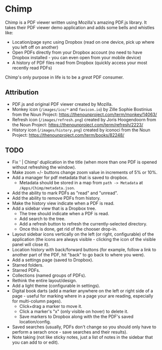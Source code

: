 # Chimp

Chimp is a PDF viewer written using Mozilla's amazing PDF.js library. It takes their PDF viewer demo application and adds some bells and whistles like:

* Location/page sync using Dropbox (read on one device, pick up where you left off on another)
* Open PDFs directly from your Dropbox account (no need to have Dropbox installed - you can even open from your mobile device)
* A history of PDF files read from Dropbox (quickly access your most recently read PDFs)

Chimp's only purpose in life is to be a *great* PDF consumer.

## Attribution

* PDF.js and original PDF viewer created by Mozilla.
* Monkey icon (`/images/ico/*` and `favicon.io`) by Zille Sophie Bostinius from the Noun Project: https://thenounproject.com/term/monkey/14063/
* Refresh icon (`/images/refresh.png`) created by Joris Hoogendoorn from the Noun Project: https://thenounproject.com/term/refresh/2223/
* History icon (`/images/history.png`) created by iconoci from the Noun Project: https://thenounproject.com/term/books/82248/

## TODO

* Fix ' | Chimp' duplication in the title (when more than one PDF is opened without refreshing the window).
* Make zoom +/- buttons change zoom value in increments of 5% or 10%.
* Add a manager for pdf metadata that is saved to dropbox.
  * Metadata should be stored in a map from `path -> Metadata` at `/Apps/Chimp/metadata.json`.
* Add the ability to mark PDFs as "read" and "unread".
* Add the ability to remove PDFs from history.
* Make the history view indicate when a PDF is read.
* Add a sidebar view that is a Dropbox tree.
  * The tree should indicate when a PDF is read.
  * Add search to the tree.
  * Add a refresh button to refresh the currently-selected directory.
  * Once this is done, get rid of the chooser drop-in.
* Layout sidebar icons vertically on the left (or right, configurable) of the application (the icons are always visible - clicking the icon of the visible panel will close it).
* Location history with back/forward buttons (for example, follow a link to another part of the PDF, hit "back" to go back to where you were).
* Add a settings page (saved to Dropbox).
* Starred folders.
* Starred PDFs.
* Collections (named groups of PDFs).
* Rethink the entire layout/design.
* Add a light theme (configurable in settings).
* Digital book darts (add a marker anywhere on the left or right side of a page - useful for marking where in a page your are reading, especially for multi-column pages).
  * Click+drag a marker to move it.
  * Click a marker's "x" (only visible on hover) to delete it.
  * Save markers to Dropbox along with the the PDF's saved location/config.
* Saved searches (usually, PDFs don't change so you should only have to perform a serach once - save searches and their results).
* Note taking (not like sticky notes, just a list of notes in the sidebar that you can add to or edit).
